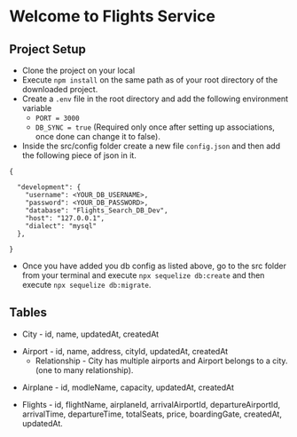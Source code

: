 # Welcome to Flights Service

## Project Setup
- Clone the project on your local
- Execute `npm install` on the same path as of your root directory of the downloaded project.
- Create a `.env` file in the root directory and add the following environment variable
    - `PORT = 3000`
    - `DB_SYNC = true` (Required only once after setting up associations, once done can change it to false).
- Inside the src/config folder create a new file `config.json` and then add the following piece of json in it.
```
{

  "development": {
    "username": <YOUR_DB_USERNAME>,
    "password": <YOUR_DB_PASSWORD>,
    "database": "Flights_Search_DB_Dev",
    "host": "127.0.0.1",
    "dialect": "mysql"
  },
  
}
```
- Once you have added you db config as listed above, go to the src folder from your terminal and execute `npx sequelize db:create` and then execute `npx sequelize db:migrate`.

## Tables

- City - id, name, updatedAt, createdAt
<!-- run ` npx sequelize model:generate --name City --attributes name:String ` -->

- Airport - id, name, address, cityId, updatedAt, createdAt
  - Relationship - City has multiple airports and Airport belongs to a city. (one to many relationship).
<!-- run ` npx sequelize model:generate --name  Airport --attributes name:String, address:String, cityId:Integer` -->

- Airplane - id, modleName, capacity, updatedAt, createdAt

- Flights - id, flightName, airplaneId, arrivalAirportId, departureAirportId, arrivalTime, departureTime, totalSeats, price, boardingGate, createdAt, updatedAt.
